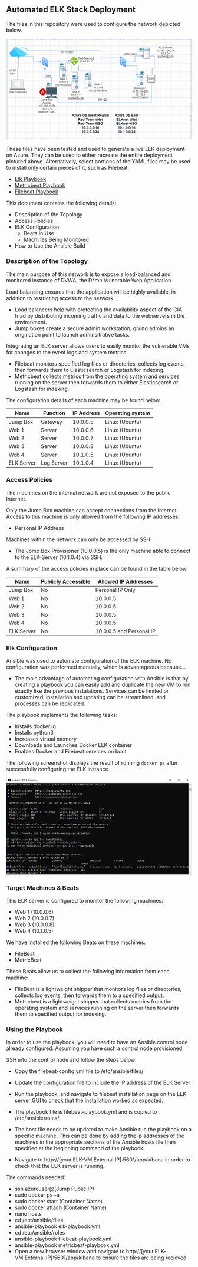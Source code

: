 ## Automated ELK Stack Deployment

The files in this repository were used to configure the network depicted below.

![](https://github.com/Jlinn5280/Elk-Stack-Project/blob/main/Diagrams/vNet.PNG)

These files have been tested and used to generate a live ELK deployment on Azure. They can be used to either recreate the entire deployment pictured above. Alternatively, select portions of the YAML files may be used to install only certain pieces of it, such as Filebeat.

  - [Elk Playbook](https://github.com/Jlinn5280/Elk-Stack-Project/blob/main/Ansible/elk-playbook.yml)
  - [Metricbeat Playbook](https://github.com/Jlinn5280/Elk-Stack-Project/blob/main/Ansible/metricbeat-playbook.yml)
  - [Filebeat Playbook](https://github.com/Jlinn5280/Elk-Stack-Project/blob/main/Ansible/filebeat-playbook.yml)

This document contains the following details:
- Description of the Topology
- Access Policies
- ELK Configuration
  - Beats in Use
  - Machines Being Monitored
- How to Use the Ansible Build


### Description of the Topology

The main purpose of this network is to expose a load-balanced and monitored instance of DVWA, the D*mn Vulnerable Web Application.

Load balancing ensures that the application will be highly available, in addition to restricting access to the network.
- Load balancers help with protecting the availability aspect of the CIA triad by distributing incoming traffic and data to the webservers in the environment. 
- Jump boxes create a secure admin workstation, giving admins an origination point to launch adminsitrative tasks.

Integrating an ELK server allows users to easily monitor the vulnerable VMs for changes to the event logs and system metrics.
- Filebeat monitors specified log files or directories, collects log events, then forwards them to Elasticsearch or Logstash for indexing. 
- Metricbeat collects metrics from the operating system and services running on the server then forwards them to either Elasticsearch or Logstash for indexing.

The configuration details of each machine may be found below.

| Name       | Function   | IP Address | Operating system |
|------------|------------|------------|------------------|
| Jump Box   | Gateway    | 10.0.0.5   | Linux (Ubuntu)   |
| Web 1      | Server     | 10.0.0.6   | Linux (Ubuntu)   |
| Web 2      | Server     | 10.0.0.7   | Linux (Ubuntu)   |
| Web 3      | Server     | 10.0.0.8   | Linux (Ubuntu)   |
| Web 4      | Server     | 10.1.0.5   | Linux (Ubuntu)   |
| ELK Server | Log Server | 10.1.0.4   | Linux (Ubuntu)   |


### Access Policies

The machines on the internal network are not exposed to the public Internet. 

Only the Jump Box machine can accept connections from the Internet. Access to this machine is only allowed from the following IP addresses:

- Personal IP Address

Machines within the network can only be accessed by SSH.
- The Jomp Box Provisioner (10.0.0.5) is the only machine able to connect to the ELK-Server (10.1.0.4) via SSH.

A summary of the access policies in place can be found in the table below.

| Name       | Publicly Accessible | Allowed IP Addresses     |
|------------|---------------------|--------------------------|
| Jump Box   | No                  | Personal IP Only         |
| Web 1      | No                  | 10.0.0.5                 |
| Web 2      | No                  | 10.0.0.5                 |
| Web 3      | No                  | 10.0.0.5                 |
| Web 4      | No                  | 10.0.0.5                 |
| ELK Server | No                  | 10.0.0.5 and Personal IP |


### Elk Configuration

Ansible was used to automate configuration of the ELK machine. No configuration was performed manually, which is advantageous because...
- The main advantage of automating configuration with Ansible is that by creating a playbook you can easily add and duplicate the new VM to run exactly like the previous instalations. Services can be limited or customized, installation and updating can be streamlined, and processes can be replicated.

The playbook implements the following tasks:
- Installs docker.io
- Installs python3
- Increases virtual memory
- Downloads and Launches Docker ELK container
- Enables Docker and Filebeat services on boot

The following screenshot displays the result of running `docker ps` after successfully configuring the ELK instance.

![](https://github.com/Jlinn5280/Elk-Stack-Project/blob/main/Images/ELK%20Container.PNG)

### Target Machines & Beats
This ELK server is configured to monitor the following machines:
- Web 1 (10.0.0.6)
- Web 2 (10.0.0.7)
- Web 3 (10.0.0.8)
- Web 4 (10.1.0.5)

We have installed the following Beats on these machines:
- FileBeat
- MetricBeat

These Beats allow us to collect the following information from each machine:
- FileBeat is a lightweight shipper that monitors log files or directories, collects log events, then forwards them to a specified output.
- Metricbeat is a lightweight shipper that collects metrics from the operating system and services running on the server then forwards them to specified output for indexing.

### Using the Playbook
In order to use the playbook, you will need to have an Ansible control node already configured. Assuming you have such a control node provisioned: 

SSH into the control node and follow the steps below:
- Copy the filebeat-config.yml file to /etc/ansible/files/
- Update the configuration file to include the IP address of the ELK Server
- Run the playbook, and navigate to filebeat installation page on the ELK server GUI to check that the installation worked as expected.



- The playbook file is filebeat-playbook.yml and is copied to /etc/ansible/roles/
- The host file needs to be updated to make Ansible run the playbook on a specific machine. This can be done by adding the ip addresses of the machines in the appropriate sections of the Ansible hosts file then specified at the beginning command of the playbook.
- Navigate to  http://[your.ELK-VM.External.IP]:5601/app/kibana in order to check that the ELK server is running.

The commands needed:

- ssh azureuser@(Jump Public IP)
- sudo docker ps -a
- sudo docker start (Container Name)
- sudo docker attach (Container Name)
- nano hosts
- cd /etc/ansible/files
- ansible-playbook elk-playbook.yml
- cd /etc/ansible/roles
- ansible-playbook filebeat-playbook.yml
- ansible-playbook metricbeat-playbook.yml
- Open a new browser window and navigate to http://[your.ELK-VM.External.IP]:5601/app/kibana to ensure the files are being recieved